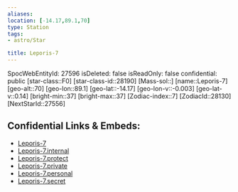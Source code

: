 ```yaml
---
aliases: 
location: [-14.17,89.1,70]
type: Station
tags:
- astro/Star

title: Leporis-7
---
```

SpocWebEntityId: 27596
isDeleted: false
isReadOnly: false
confidential: public
[star-class::F0]
[star-class-id::28190]
[Mass-sol::]
[name::Leporis-7]
[geo-alt::70]
[geo-lon::89.1]
[geo-lat::-14.17]
[geo-lon-v::-0.003]
[geo-lat-v::0.14]
[bright-min::37]
[bright-max::37]
[Zodiac-index::7]
[ZodiacId::28130]
[NextStarId::27556]



## Confidential Links & Embeds: 
- [Leporis-7](../../../_public/astro/Star/Leporis-7.md) 
- [Leporis-7.internal](../../../_internal/astro/Star/Leporis-7.internal.md) 
- [Leporis-7.protect](../../../_protect/astro/Star/Leporis-7.protect.md) 
- [Leporis-7.private](../../../_private/astro/Star/Leporis-7.private.md) 
- [Leporis-7.personal](../../../_personal/astro/Star/Leporis-7.personal.md) 
- [Leporis-7.secret](../../../_secret/astro/Star/Leporis-7.secret.md) 
